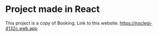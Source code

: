 # Project made in React

This project is a copy of Booking.
Link to this website: https://noclegi-4132c.web.app
